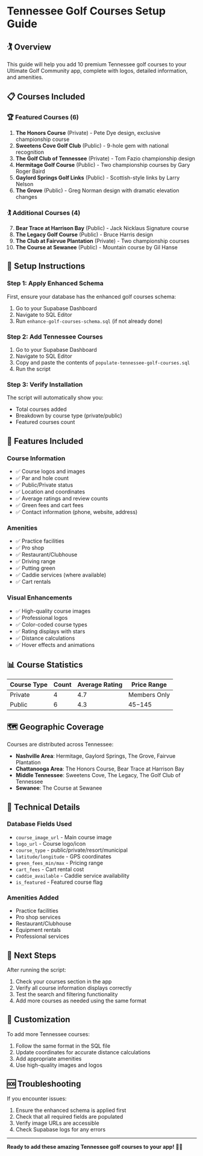# Tennessee Golf Courses Setup Guide

## 🏌️ Overview
This guide will help you add 10 premium Tennessee golf courses to your Ultimate Golf Community app, complete with logos, detailed information, and amenities.

## 📋 Courses Included

### 🏆 Featured Courses (6)
1. **The Honors Course** (Private) - Pete Dye design, exclusive championship course
2. **Sweetens Cove Golf Club** (Public) - 9-hole gem with national recognition
3. **The Golf Club of Tennessee** (Private) - Tom Fazio championship design
4. **Hermitage Golf Course** (Public) - Two championship courses by Gary Roger Baird
5. **Gaylord Springs Golf Links** (Public) - Scottish-style links by Larry Nelson
6. **The Grove** (Public) - Greg Norman design with dramatic elevation changes

### 🏌️ Additional Courses (4)
7. **Bear Trace at Harrison Bay** (Public) - Jack Nicklaus Signature course
8. **The Legacy Golf Course** (Public) - Bruce Harris design
9. **The Club at Fairvue Plantation** (Private) - Two championship courses
10. **The Course at Sewanee** (Public) - Mountain course by Gil Hanse

## 🚀 Setup Instructions

### Step 1: Apply Enhanced Schema
First, ensure your database has the enhanced golf courses schema:

1. Go to your Supabase Dashboard
2. Navigate to SQL Editor
3. Run `enhance-golf-courses-schema.sql` (if not already done)

### Step 2: Add Tennessee Courses
1. Go to your Supabase Dashboard
2. Navigate to SQL Editor
3. Copy and paste the contents of `populate-tennessee-golf-courses.sql`
4. Run the script

### Step 3: Verify Installation
The script will automatically show you:
- Total courses added
- Breakdown by course type (private/public)
- Featured courses count

## 🎨 Features Included

### Course Information
- ✅ Course logos and images
- ✅ Par and hole count
- ✅ Public/Private status
- ✅ Location and coordinates
- ✅ Average ratings and review counts
- ✅ Green fees and cart fees
- ✅ Contact information (phone, website, address)

### Amenities
- ✅ Practice facilities
- ✅ Pro shop
- ✅ Restaurant/Clubhouse
- ✅ Driving range
- ✅ Putting green
- ✅ Caddie services (where available)
- ✅ Cart rentals

### Visual Enhancements
- ✅ High-quality course images
- ✅ Professional logos
- ✅ Color-coded course types
- ✅ Rating displays with stars
- ✅ Distance calculations
- ✅ Hover effects and animations

## 📊 Course Statistics

| Course Type | Count | Average Rating | Price Range |
|-------------|-------|----------------|-------------|
| Private | 4 | 4.7 | Members Only |
| Public | 6 | 4.3 | $45-$145 |

## 🗺️ Geographic Coverage

Courses are distributed across Tennessee:
- **Nashville Area**: Hermitage, Gaylord Springs, The Grove, Fairvue Plantation
- **Chattanooga Area**: The Honors Course, Bear Trace at Harrison Bay
- **Middle Tennessee**: Sweetens Cove, The Legacy, The Golf Club of Tennessee
- **Sewanee**: The Course at Sewanee

## 🔧 Technical Details

### Database Fields Used
- `course_image_url` - Main course image
- `logo_url` - Course logo/icon
- `course_type` - public/private/resort/municipal
- `latitude/longitude` - GPS coordinates
- `green_fees_min/max` - Pricing range
- `cart_fees` - Cart rental cost
- `caddie_available` - Caddie service availability
- `is_featured` - Featured course flag

### Amenities Added
- Practice facilities
- Pro shop services
- Restaurant/Clubhouse
- Equipment rentals
- Professional services

## 🎯 Next Steps

After running the script:
1. Check your courses section in the app
2. Verify all course information displays correctly
3. Test the search and filtering functionality
4. Add more courses as needed using the same format

## 📝 Customization

To add more Tennessee courses:
1. Follow the same format in the SQL file
2. Update coordinates for accurate distance calculations
3. Add appropriate amenities
4. Use high-quality images and logos

## 🆘 Troubleshooting

If you encounter issues:
1. Ensure the enhanced schema is applied first
2. Check that all required fields are populated
3. Verify image URLs are accessible
4. Check Supabase logs for any errors

---

**Ready to add these amazing Tennessee golf courses to your app!** 🏌️‍♂️
